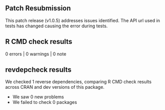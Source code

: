## Patch Resubmission

This patch release (v1.0.5) addresses issues identified. The API url used in tests has changed causing the error during tests.

## R CMD check results

0 errors | 0 warnings | 0 note

## revdepcheck results

We checked 1 reverse dependencies, comparing R CMD check results across CRAN and dev versions of this package.

 * We saw 0 new problems
 * We failed to check 0 packages
